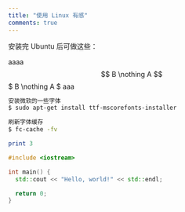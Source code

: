 ```yaml
---
title: "使用 Linux 有感"
comments: true
---
```


安装完 Ubuntu 后可做这些：

aaaa
$$ B \nothing A $$
$ B \nothing A $
aaa

``` bash
安装微软的一些字体
$ sudo apt-get install ttf-mscorefonts-installer

刷新字体缓存
$ fc-cache -fv
```

```ruby
print 3
```

```cpp
#include <iostream>

int main() {
  std::cout << "Hello, world!" << std::endl;

  return 0;
}
```
